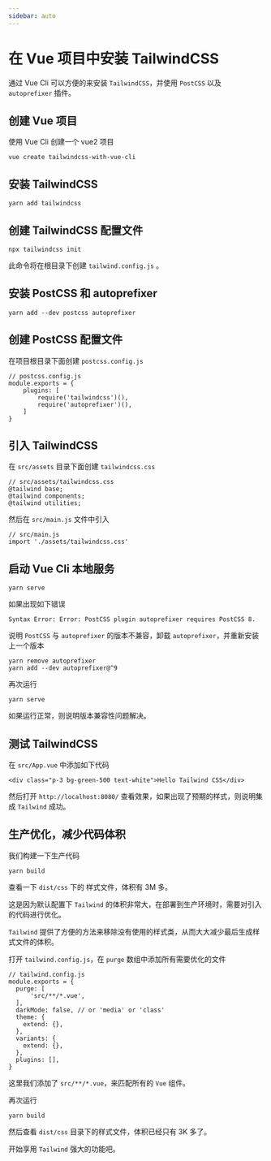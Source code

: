 ```yaml
---
sidebar: auto
---
```


# 在 Vue 项目中安装 TailwindCSS

通过 Vue Cli 可以方便的来安装 `TailwindCSS`，并使用 `PostCSS` 以及 `autoprefixer` 插件。

## 创建 Vue 项目

使用 Vue Cli 创建一个 vue2 项目

    vue create tailwindcss-with-vue-cli
    
## 安装 TailwindCSS

    yarn add tailwindcss
    
## 创建 TailwindCSS 配置文件

    npx tailwindcss init
    
此命令将在根目录下创建 `tailwind.config.js` 。
    
## 安装 PostCSS 和 autoprefixer

    yarn add --dev postcss autoprefixer
    
## 创建 PostCSS 配置文件

在项目根目录下面创建 `postcss.config.js`

    // postcss.config.js
    module.exports = {
        plugins: [
            require('tailwindcss')(),
            require('autoprefixer')(),
        ]
    }

## 引入 TailwindCSS 

在 `src/assets` 目录下面创建 `tailwindcss.css`

    // src/assets/tailwindcss.css
    @tailwind base;
    @tailwind components;
    @tailwind utilities;

然后在 `src/main.js` 文件中引入

    // src/main.js
    import './assets/tailwindcss.css'

## 启动 Vue Cli 本地服务

    yarn serve
    
如果出现如下错误

    Syntax Error: Error: PostCSS plugin autoprefixer requires PostCSS 8.

说明 `PostCSS` 与 `autoprefixer` 的版本不兼容，卸载 `autoprefixer`，并重新安装上一个版本

    yarn remove autoprefixer
    yarn add --dev autoprefixer@^9

再次运行

    yarn serve

如果运行正常，则说明版本兼容性问题解决。

## 测试 TailwindCSS

在 `src/App.vue` 中添加如下代码

    <div class="p-3 bg-green-500 text-white">Hello Tailwind CSS</div>

然后打开 `http://localhost:8080/` 查看效果，如果出现了预期的样式，则说明集成 `Tailwind` 成功。

## 生产优化，减少代码体积

我们构建一下生产代码

    yarn build
    
查看一下 `dist/css` 下的 样式文件，体积有 3M 多。

这是因为默认配置下 `Tailwind` 的体积非常大，在部署到生产环境时，需要对引入的代码进行优化。

`Tailwind` 提供了方便的方法来移除没有使用的样式类，从而大大减少最后生成样式文件的体积。

打开 `tailwind.config.js`，在 `purge` 数组中添加所有需要优化的文件

    // tailwind.config.js
    module.exports = {
      purge: [
          'src/**/*.vue',
      ],
      darkMode: false, // or 'media' or 'class'
      theme: {
        extend: {},
      },
      variants: {
        extend: {},
      },
      plugins: [],
    }

这里我们添加了 `src/**/*.vue`，来匹配所有的 `Vue` 组件。

再次运行

    yarn build

然后查看 `dist/css` 目录下的样式文件，体积已经只有 3K 多了。

开始享用 `Tailwind` 强大的功能吧。
